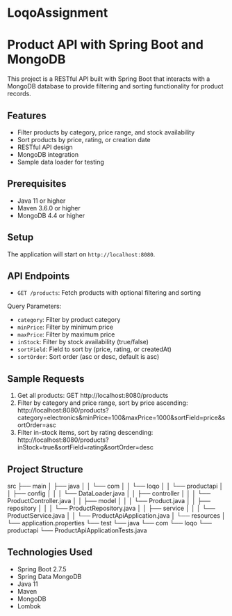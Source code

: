 # LoqoAssignment
# Product API with Spring Boot and MongoDB

This project is a RESTful API built with Spring Boot that interacts with a MongoDB database to provide filtering and sorting functionality for product records.

## Features

- Filter products by category, price range, and stock availability
- Sort products by price, rating, or creation date
- RESTful API design
- MongoDB integration
- Sample data loader for testing

## Prerequisites

- Java 11 or higher
- Maven 3.6.0 or higher
- MongoDB 4.4 or higher

## Setup

The application will start on `http://localhost:8080`.

## API Endpoints

- `GET /products`: Fetch products with optional filtering and sorting

Query Parameters:
- `category`: Filter by product category
- `minPrice`: Filter by minimum price
- `maxPrice`: Filter by maximum price
- `inStock`: Filter by stock availability (true/false)
- `sortField`: Field to sort by (price, rating, or createdAt)
- `sortOrder`: Sort order (asc or desc, default is asc)

## Sample Requests

1. Get all products:
GET
 http://localhost:8080/products
2. Filter by category and price range, sort by price ascending:
 http://localhost:8080/products?category=electronics&minPrice=100&maxPrice=1000&sortField=price&sortOrder=asc
3. Filter in-stock items, sort by rating descending:
 http://localhost:8080/products?inStock=true&sortField=rating&sortOrder=desc
## Project Structure
src
├── main
│   ├── java
│   │   └── com
│   │       └── loqo
│   │           └── productapi
│   │               ├── config
│   │               │   └── DataLoader.java
│   │               ├── controller
│   │               │   └── ProductController.java
│   │               ├── model
│   │               │   └── Product.java
│   │               ├── repository
│   │               │   └── ProductRepository.java
│   │               ├── service
│   │               │   └── ProductService.java
│   │               └── ProductApiApplication.java
│   └── resources
│       └── application.properties
└── test
└── java
└── com
└── loqo
└── productapi
└── ProductApiApplicationTests.java

## Technologies Used

- Spring Boot 2.7.5
- Spring Data MongoDB
- Java 11
- Maven
- MongoDB
- Lombok
